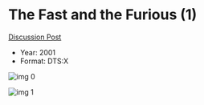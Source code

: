 # The Fast and the Furious (1)

[Discussion Post](https://www.avsforum.com/threads/bass-eq-for-filtered-movies.2995212/post-56881060)

* Year: 2001
* Format: DTS:X

![img 0](https://i.imgur.com/GqgseqE.jpg)

![img 1](https://i.imgur.com/hRUXZJJ.png)

